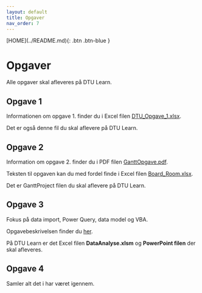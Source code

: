 ```yaml
---
layout: default
title: Opgaver
nav_order: 7
---
```

<span class="fs-1">
[HOME](../README.md){: .btn .btn-blue }
</span>

# Opgaver
Alle opgaver skal afleveres på DTU Learn.

## Opgave 1
Informationen om opgave 1. finder du i Excel filen [DTU_Opgave_1.xlsx](..//filer/DTU_Opgave_1.xlsx).

Det er også denne fil du skal aflevere på DTU Learn.

## Opgave 2
Information om opgave 2. finder du i PDF filen [GanttOpgave.pdf](./opgave_2/GanttOpgave.pdf).

Teksten til opgaven kan du med fordel finde i Excel filen [Board_Room.xlsx](../filer/Board_Room.xlsx).

Det er GanttProject filen du skal aflevere på DTU Learn.

## Opgave 3
Fokus på data import, Power Query, data model og VBA.

Opgavebeskrivelsen finder du [her](./opgave_3/Opgave%203.pdf).

På DTU Learn er det Excel filen **DataAnalyse.xlsm** og **PowerPoint filen** der skal afleveres.

## Opgave 4
Samler alt det i har været igennem.
